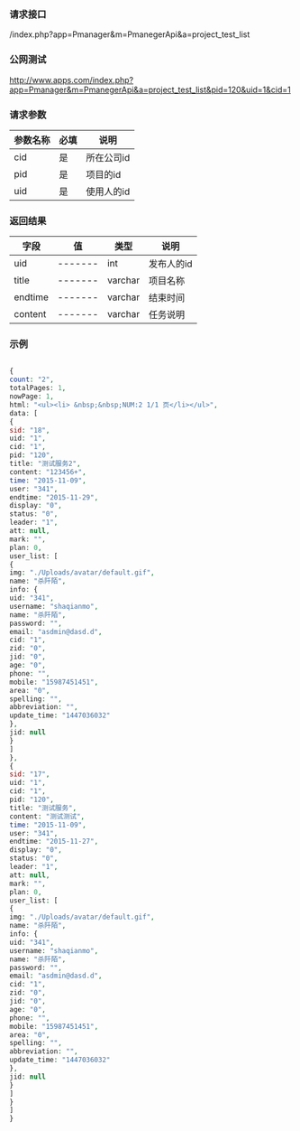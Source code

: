 ### **请求接口**
/index.php?app=Pmanager&m=PmanegerApi&a=project_test_list



### **公网测试**
http://www.apps.com/index.php?app=Pmanager&m=PmanegerApi&a=project_test_list&pid=120&uid=1&cid=1

### **请求参数**

| 参数名称  |必填|     说明      |
|------|-----|------|
| cid     | 是 |   所在公司id   |
| pid| 是 |  项目的id   |
| uid| 是 |  使用人的id   |

### **返回结果**
|字段        |值          |类型    |说明        |
| ---------  |--------    |-------- |--------  |
|uid|-------   |int    | 发布人的id  |
|title| -------     |varchar  |项目名称   |
|endtime|-------     |varchar   |结束时间|
|content| -------     |   varchar        |  任务说明    |


### **示例**
````php

{
count: "2",
totalPages: 1,
nowPage: 1,
html: "<ul><li> &nbsp;&nbsp;NUM:2 1/1 页</li></ul>",
data: [
{
sid: "18",
uid: "1",
cid: "1",
pid: "120",
title: "测试服务2",
content: "123456+",
time: "2015-11-09",
user: "341",
endtime: "2015-11-29",
display: "0",
status: "0",
leader: "1",
att: null,
mark: "",
plan: 0,
user_list: [
{
img: "./Uploads/avatar/default.gif",
name: "杀阡陌",
info: {
uid: "341",
username: "shaqianmo",
name: "杀阡陌",
password: "",
email: "asdmin@dasd.d",
cid: "1",
zid: "0",
jid: "0",
age: "0",
phone: "",
mobile: "15987451451",
area: "0",
spelling: "",
abbreviation: "",
update_time: "1447036032"
},
jid: null
}
]
},
{
sid: "17",
uid: "1",
cid: "1",
pid: "120",
title: "测试服务",
content: "测试测试",
time: "2015-11-09",
user: "341",
endtime: "2015-11-27",
display: "0",
status: "0",
leader: "1",
att: null,
mark: "",
plan: 0,
user_list: [
{
img: "./Uploads/avatar/default.gif",
name: "杀阡陌",
info: {
uid: "341",
username: "shaqianmo",
name: "杀阡陌",
password: "",
email: "asdmin@dasd.d",
cid: "1",
zid: "0",
jid: "0",
age: "0",
phone: "",
mobile: "15987451451",
area: "0",
spelling: "",
abbreviation: "",
update_time: "1447036032"
},
jid: null
}
]
}
]
}